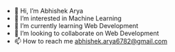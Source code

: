 - 👋 Hi, I’m Abhishek Arya
- 👀 I’m interested in Machine Learning
- 🌱 I’m currently learning Web Development
- 💞️ I’m looking to collaborate on Web Development
- 📫 How to reach me abhishek.arya6782@gmail.com

<!---
Iam-Abhishek-Arya/Iam-Abhishek-Arya is a ✨ special ✨ repository because its `README.md` (this file) appears on your GitHub profile.
You can click the Preview link to take a look at your changes.
--->
